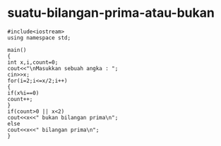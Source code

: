 # suatu-bilangan-prima-atau-bukan


    #include<iostream>
    using namespace std;

    main()
    {
    int x,i,count=0;
    cout<<"\nMasukkan sebuah angka : ";
    cin>>x;
    for(i=2;i<=x/2;i++)
    {
    if(x%i==0)
    count++;
    }
    if(count>0 || x<2)
    cout<<x<<" bukan bilangan prima\n";
    else
    cout<<x<<" bilangan prima\n";
    }
